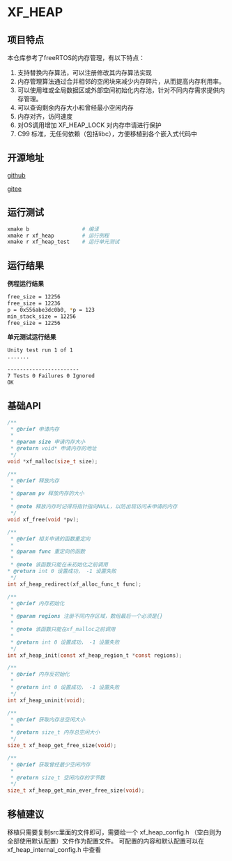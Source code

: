 # XF_HEAP

## 项目特点

本仓库参考了freeRTOS的内存管理，有以下特点：
1. 支持替换内存算法，可以注册修改其内存算法实现
2. 内存管理算法通过合并相邻的空闲块来减少内存碎片，从而提高内存利用率。
3. 可以使用堆或全局数据区或外部空间初始化内存池，针对不同内存需求提供内存管理。
4. 可以查询剩余内存大小和曾经最小空闲内存
5. 内存对齐，访问速度
6. 对OS调用增加 XF_HEAP_LOCK 对内存申请进行保护
7. C99 标准，无任何依赖（包括libc），方便移植到各个嵌入式代码中

## 开源地址

[github](https://github.com/x-eks-fusion/xf_heap)

[gitee](https://gitee.com/x-eks-fusion/xf_heap)

## 运行测试

```bash
xmake b                 # 编译
xmake r xf_heap         # 运行例程
xmake r xf_heap_test    # 运行单元测试
```

## 运行结果

**例程运行结果**
```bash
free_size = 12256
free_size = 12236
p = 0x556abe3dc0b0, *p = 123
min_stack_size = 12256
free_size = 12256
```

**单元测试运行结果**
```bash
Unity test run 1 of 1
.......

-----------------------
7 Tests 0 Failures 0 Ignored
OK
```

## 基础API
```c
/**
 * @brief 申请内存
 *
 * @param size 申请内存大小
 * @return void* 申请内存的地址
 */
void *xf_malloc(size_t size);

/**
 * @brief 释放内存
 *
 * @param pv 释放内存的大小
 *
 * @note 释放内存时记得将指针指向NULL，以防出现访问未申请的内存
 */
void xf_free(void *pv);

/**
 * @brief 相关申请的函数重定向
 *
 * @param func 重定向的函数
 *
 * @note 该函数只能在未初始化之前调用
* @return int 0 设置成功， -1 设置失败
 */
int xf_heap_redirect(xf_alloc_func_t func);

/**
 * @brief 内存初始化
 *
 * @param regions 注册不同内存区域，数组最后一个必须是{}
 *
 * @note 该函数只能在xf_malloc之前调用
 * 
 * @return int 0 设置成功， -1 设置失败 
 */
int xf_heap_init(const xf_heap_region_t *const regions);

/**
 * @brief 内存反初始化
 * 
 * @return int 0 设置成功， -1 设置失败 
 */
int xf_heap_uninit(void);

/**
 * @brief 获取内存总空闲大小
 *
 * @return size_t 内存总空闲大小
 */
size_t xf_heap_get_free_size(void);

/**
 * @brief 获取曾经最少空闲内存
 *
 * @return size_t 空闲内存的字节数
 */
size_t xf_heap_get_min_ever_free_size(void);
```

## 移植建议

移植只需要复制src里面的文件即可，需要给一个 xf_heap_config.h （空白则为全部使用默认配置）文件作为配置文件。
可配置的内容和默认配置可以在 xf_heap_internal_config.h 中查看
